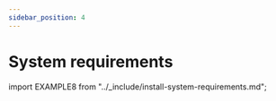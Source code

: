 ```yaml
---
sidebar_position: 4
---
```


# System requirements


import EXAMPLE8 from "../_include/install-system-requirements.md";

<EXAMPLE8 />
